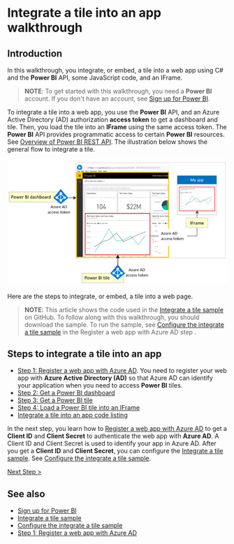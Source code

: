 <properties
   pageTitle="Integrate a tile into an app"
   description="Walkthrough to integrate a tile into an app, sample code"
   services="powerbi"
   documentationCenter=""
   authors="dvana"
   manager="mblythe"
   backup=""
   editor=""
   tags=""
   qualityFocus="no"
   qualityDate=""/>

<tags
   ms.service="powerbi"
   ms.devlang="NA"
   ms.topic="get-started-article"
   ms.tgt_pltfrm="NA"
   ms.workload="powerbi"
   ms.date="05/17/2016"
   ms.author="derrickv"/>

# Integrate a tile into an app walkthrough

## Introduction

In this walkthrough, you integrate, or embed, a tile into a web app using C# and the **Power BI** API, some JavaScript code, and an IFrame.

>**NOTE**: To get started with this walkthrough, you need a **Power BI** account. If you don't have an account, see [Sign up for Power BI]( powerbi-admin-free-with-custom-azure-directory.md).

To integrate a tile into a web app, you use the **Power BI** API, and an Azure Active Directory (AD) authorization **access token** to get a dashboard and tile. Then, you load the tile into an **IFrame** using the same access token. The **Power BI** API provides programmatic access to certain **Power BI** resources. See [Overview of Power BI REST API](https://msdn.microsoft.com/library/dn877544.aspx). The illustration below shows the general flow to integrate a tile.

![](media\powerbi-developer-integrate-tile\integrate-tile-flow.png)

Here are the steps to integrate, or embed, a tile into a web page.

>**NOTE**: This article shows the code used in the [Integrate a tile sample](https://github.com/Microsoft/PowerBI-CSharp/tree/master/samples/webforms/integrate-tile-web-app) on GitHub. To follow along with this walkthrough, you should download the sample. To run the sample, see [Configure the integrate a tile sample](powerbi-developer-integrate-tile-register.md#configure-sample) in the Register a web app with Azure AD step .

## Steps to integrate a tile into an app

- [Step 1: Register a web app with Azure AD](powerbi-developer-integrate-tile-register.md). You need to register your web app with **Azure Active Directory (AD)** so that Azure AD can identify your application when you need to access **Power BI** tiles.
- [Step 2: Get a Power BI dashboard](powerbi-developer-integrate-tile-get-dashboard.md)
- [Step 3: Get a Power BI tile](powerbi-developer-integrate-tile-get-tile.md)
- [Step 4: Load a Power BI tile into an IFrame](powerbi-developer-integrate-tile-load-tile-iframe.md)
- [Integrate a tile into an app code listing](powerbi-developer-integrate-tile-code.md)

In the next step, you learn how to [Register a web app with Azure AD](powerbi-developer-integrate-tile-register.md) to get a **Client ID** and **Client Secret** to authenticate the web app with **Azure AD**. A Client ID and Client Secret is used to identify your app in Azure AD. After you get a **Client ID** and **Client Secret**, you can configure the [Integrate a tile sample](https://github.com/Microsoft/PowerBI-CSharp/tree/master/samples/webforms/integrate-tile-web-app). See [Configure the integrate a tile sample](powerbi-developer-integrate-tile-register.md#configure-sample).

[Next Step >](powerbi-developer-integrate-tile-register.md)

## See also

-	[Sign up for Power BI]( powerbi-admin-free-with-custom-azure-directory.md)
-	[Integrate a tile sample](https://github.com/Microsoft/PowerBI-CSharp/tree/master/samples/webforms/integrate-tile-web-app)
-	[Configure the integrate a tile sample](powerbi-developer-integrate-tile-register.md#configure-sample)
-	[Step 1: Register a web app with Azure AD](powerbi-developer-integrate-tile-register.md)
